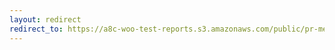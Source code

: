 ```yaml
---
layout: redirect
redirect_to: https://a8c-woo-test-reports.s3.amazonaws.com/public/pr-merge/44895/e2e/index.html
---
```

